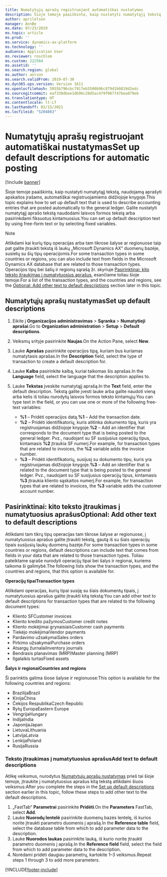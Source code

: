 ```yaml
---
title: Numatytųjų aprašų registruojant automatiškai nustatymas
description: Šioje temoje paaiškinta, kaip nustatyti numatytąjį tekstą, naudojamą aprašyti apskaitos įrašams, automatiškai registruojamiems didžiojoje knygoje. Galite nustatyti numatytąjį aprašo tekstą naudodami laisvos formos tekstą arba pasirinkdami fiksuotus kintamuosius.
author: aprilolson
manager: AnnBe
ms.date: 07/23/2019
ms.topic: article
ms.prod: ''
ms.service: dynamics-ax-platform
ms.technology: ''
audience: Application User
ms.reviewer: roschlom
ms.custom: 222564
ms.assetid: ''
ms.search.region: global
ms.author: aolson
ms.search.validFrom: 2019-07-30
ms.dyn365.ops.version: Version 1611
ms.openlocfilehash: 5955b796cbc7917eb5500b96c879d1b0819d2edc
ms.sourcegitcommit: eaf330dbee1db96c20d5ac479f007747bea079eb
ms.translationtype: HT
ms.contentlocale: lt-LT
ms.lasthandoff: 02/15/2021
ms.locfileid: "5204863"
---
```

# <a name="set-up-default-descriptions-for-automatic-posting"></a><span data-ttu-id="f97a2-104">Numatytųjų aprašų registruojant automatiškai nustatymas</span><span class="sxs-lookup"><span data-stu-id="f97a2-104">Set up default descriptions for automatic posting</span></span>

[!include [banner](../includes/banner.md)]

<span data-ttu-id="f97a2-105">Šioje temoje paaiškinta, kaip nustatyti numatytąjį tekstą, naudojamą aprašyti apskaitos įrašams, automatiškai registruojamiems didžiojoje knygoje.</span><span class="sxs-lookup"><span data-stu-id="f97a2-105">This topic explains how to set up default text that is used to describe accounting entries that are posted automatically to the general ledger.</span></span> <span data-ttu-id="f97a2-106">Galite nustatyti numatytąjį aprašo tekstą naudodami laisvos formos tekstą arba pasirinkdami fiksuotus kintamuosius.</span><span class="sxs-lookup"><span data-stu-id="f97a2-106">You can set up default description text by using free-form text or by selecting fixed variables.</span></span>

> [!NOTE]
> <span data-ttu-id="f97a2-107">Atlikdami kai kurių tipų operacijas arba tam tikrose šalyse ar regionuose taip pat galite įtraukti tekstą iš laukų „Microsoft Dynamics AX“ duomenų bazėje, susietų su šių tipų operacijomis.</span><span class="sxs-lookup"><span data-stu-id="f97a2-107">For some transaction types in some countries or regions, you can also include text from fields in the Microsoft Dynamics AX database that are related to those transaction types.</span></span> <span data-ttu-id="f97a2-108">Operacijos tipų bei šalių ir regionų sąrašą žr. skyriuje [Pasirinktinai: kito teksto įtraukimas į numatytuosius aprašus](#optional-add-other-text-to-default-descriptions), esančiame toliau šioje temoje.</span><span class="sxs-lookup"><span data-stu-id="f97a2-108">For a list of the transaction types, and the countries and regions, see the [Optional: Add other text to default descriptions](#optional-add-other-text-to-default-descriptions) section later in this topic.</span></span>

## <a name="set-up-default-descriptions"></a><span data-ttu-id="f97a2-109">Numatytųjų aprašų nustatymas</span><span class="sxs-lookup"><span data-stu-id="f97a2-109">Set up default descriptions</span></span>

1. <span data-ttu-id="f97a2-110">Eikite į **Organizacijos administravimas** \> **Sąranka** \> **Numatytieji aprašai**.</span><span class="sxs-lookup"><span data-stu-id="f97a2-110">Go to **Organization administration** \> **Setup** \> **Default descriptions**.</span></span>
2. <span data-ttu-id="f97a2-111">Veiksmų srityje pasirinkite **Naujas**.</span><span class="sxs-lookup"><span data-stu-id="f97a2-111">On the Action Pane, select **New**.</span></span>
3. <span data-ttu-id="f97a2-112">Lauke **Aprašas** pasirinkite operacijos tipą, kuriam bus kuriamas numatytasis aprašas.</span><span class="sxs-lookup"><span data-stu-id="f97a2-112">In the **Description** field, select the type of transaction to create a default description for.</span></span>
4. <span data-ttu-id="f97a2-113">Lauke **Kalba** pasirinkite kalbą, kuriai taikomas šis aprašas.</span><span class="sxs-lookup"><span data-stu-id="f97a2-113">In the **Language** field, select the language that the description applies to.</span></span>
5. <span data-ttu-id="f97a2-114">Lauke **Tekstas** įveskite numatytąjį aprašą.</span><span class="sxs-lookup"><span data-stu-id="f97a2-114">In the **Text** field, enter the default description.</span></span> <span data-ttu-id="f97a2-115">Tekstą galite įvesti lauke arba galite naudoti vieną arba kelis iš toliau nurodytų laisvos formos teksto kintamųjų:</span><span class="sxs-lookup"><span data-stu-id="f97a2-115">You can type text in the field, or you can use one or more of the following free-text variables:</span></span>

    - <span data-ttu-id="f97a2-116">**%1** – Pridėti operacijos datą.</span><span class="sxs-lookup"><span data-stu-id="f97a2-116">**%1** – Add the transaction date.</span></span>
    - <span data-ttu-id="f97a2-117">**%2** – Pridėti identifikatorių, kuris atitinka dokumento tipą, kuris yra registruojamas didžiojoje knygoje.</span><span class="sxs-lookup"><span data-stu-id="f97a2-117">**%2** – Add an identifier that corresponds to the document type that is being posted to the general ledger.</span></span> <span data-ttu-id="f97a2-118">Pvz., naudojant su SF susijusius operacijų tipus, kintamasis **%2** įtraukia SF numerį.</span><span class="sxs-lookup"><span data-stu-id="f97a2-118">For example, for transaction types that are related to invoices, the **%2** variable adds the invoice number.</span></span>
    - <span data-ttu-id="f97a2-119">**%3** – Pridėti identifikatorių, susijusį su dokumento tipu, kuris yra registruojamas didžiojoje knygoje.</span><span class="sxs-lookup"><span data-stu-id="f97a2-119">**%3** – Add an identifier that is related to the document type that is being posted to the general ledger.</span></span> <span data-ttu-id="f97a2-120">Pvz., naudojant su SF susijusius operacijų tipus, kintamasis **%3** įtraukia kliento sąskaitos numerį.</span><span class="sxs-lookup"><span data-stu-id="f97a2-120">For example, for transaction types that are related to invoices, the **%3** variable adds the customer account number.</span></span>

## <a name="optional-add-other-text-to-default-descriptions"></a><span data-ttu-id="f97a2-121">Pasirinktinai: kito teksto įtraukimas į numatytuosius aprašus</span><span class="sxs-lookup"><span data-stu-id="f97a2-121">Optional: Add other text to default descriptions</span></span>

<span data-ttu-id="f97a2-122">Atlikdami tam tikrų tipų operacijas tam tikrose šalyse ar regionuose, į numatytuosius aprašus galite įtraukti tekstą, gautą iš su šiais operacijų tipais susijusių laukų duomenų bazėje.</span><span class="sxs-lookup"><span data-stu-id="f97a2-122">For some transaction types in some countries or regions, default descriptions can include text that comes from fields in your data that are related to those transaction types.</span></span> <span data-ttu-id="f97a2-123">Toliau pateiktame sąraše nurodyti operacijų tipai bei šalys ir regionai, kuriems taikoma ši galimybė.</span><span class="sxs-lookup"><span data-stu-id="f97a2-123">The following lists show the transaction types, and the countries and regions, that this option is available for.</span></span>

<span data-ttu-id="f97a2-124">**Operacijų tipai**</span><span class="sxs-lookup"><span data-stu-id="f97a2-124">**Transaction types**</span></span>

<span data-ttu-id="f97a2-125">Atlikdami operacijas, kurių tipai susiję su šiais dokumentų tipais, į numatytuosius aprašus galite įtraukti kitą tekstą:</span><span class="sxs-lookup"><span data-stu-id="f97a2-125">You can add other text to default descriptions for transaction types that are related to the following document types:</span></span>

- <span data-ttu-id="f97a2-126">Kliento SF</span><span class="sxs-lookup"><span data-stu-id="f97a2-126">Customer invoices</span></span>
- <span data-ttu-id="f97a2-127">Kliento kredito pažymos</span><span class="sxs-lookup"><span data-stu-id="f97a2-127">Customer credit notes</span></span>
- <span data-ttu-id="f97a2-128">Kliento mokėjimai grynaisiais</span><span class="sxs-lookup"><span data-stu-id="f97a2-128">Customer cash payments</span></span>
- <span data-ttu-id="f97a2-129">Tiekėjo mokėjimai</span><span class="sxs-lookup"><span data-stu-id="f97a2-129">Vendor payments</span></span>
- <span data-ttu-id="f97a2-130">Pardavimo užsakymai</span><span class="sxs-lookup"><span data-stu-id="f97a2-130">Sales orders</span></span>
- <span data-ttu-id="f97a2-131">Pirkimo užsakymai</span><span class="sxs-lookup"><span data-stu-id="f97a2-131">Purchase orders</span></span>
- <span data-ttu-id="f97a2-132">Atsargų žurnalai</span><span class="sxs-lookup"><span data-stu-id="f97a2-132">Inventory journals</span></span>
- <span data-ttu-id="f97a2-133">Bendrasis planavimas (MRP)</span><span class="sxs-lookup"><span data-stu-id="f97a2-133">Master planning (MRP)</span></span>
- <span data-ttu-id="f97a2-134">Ilgalaikis turtas</span><span class="sxs-lookup"><span data-stu-id="f97a2-134">Fixed assets</span></span>

<span data-ttu-id="f97a2-135">**Šalys ir regionai**</span><span class="sxs-lookup"><span data-stu-id="f97a2-135">**Countries and regions**</span></span>

<span data-ttu-id="f97a2-136">Ši parinktis galima šiose šalyse ir regionuose:</span><span class="sxs-lookup"><span data-stu-id="f97a2-136">This option is available for the following countries and regions:</span></span>

- <span data-ttu-id="f97a2-137">Brazilija</span><span class="sxs-lookup"><span data-stu-id="f97a2-137">Brazil</span></span>
- <span data-ttu-id="f97a2-138">Kinija</span><span class="sxs-lookup"><span data-stu-id="f97a2-138">China</span></span>
- <span data-ttu-id="f97a2-139">Čekijos Respublika</span><span class="sxs-lookup"><span data-stu-id="f97a2-139">Czech Republic</span></span>
- <span data-ttu-id="f97a2-140">Rytų Europa</span><span class="sxs-lookup"><span data-stu-id="f97a2-140">Eastern Europe</span></span>
- <span data-ttu-id="f97a2-141">Vengrija</span><span class="sxs-lookup"><span data-stu-id="f97a2-141">Hungary</span></span>
- <span data-ttu-id="f97a2-142">Indija</span><span class="sxs-lookup"><span data-stu-id="f97a2-142">India</span></span>
- <span data-ttu-id="f97a2-143">Japonija</span><span class="sxs-lookup"><span data-stu-id="f97a2-143">Japan</span></span>
- <span data-ttu-id="f97a2-144">Lietuva</span><span class="sxs-lookup"><span data-stu-id="f97a2-144">Lithuania</span></span>
- <span data-ttu-id="f97a2-145">Latvija</span><span class="sxs-lookup"><span data-stu-id="f97a2-145">Latvia</span></span>
- <span data-ttu-id="f97a2-146">Lenkija</span><span class="sxs-lookup"><span data-stu-id="f97a2-146">Poland</span></span>
- <span data-ttu-id="f97a2-147">Rusija</span><span class="sxs-lookup"><span data-stu-id="f97a2-147">Russia</span></span>

### <a name="add-text-to-default-descriptions"></a><span data-ttu-id="f97a2-148">Teksto įtraukimas į numatytuosius aprašus</span><span class="sxs-lookup"><span data-stu-id="f97a2-148">Add text to default descriptions</span></span>

<span data-ttu-id="f97a2-149">Atlikę veiksmus, nurodytus [Numatytųjų aprašų nustatymas](#set-up-default-descriptions) prieš tai šioje temoje, įtraukite į numatytuosius aprašus kitą tekstą atlikdami šiuos veiksmus:</span><span class="sxs-lookup"><span data-stu-id="f97a2-149">After you complete the steps in the [Set up default descriptions](#set-up-default-descriptions) section earlier in this topic, follow these steps to add other text to the default descriptions.</span></span>

1. <span data-ttu-id="f97a2-150">„FastTab“ **Parametrai** pasirinkite **Pridėti**.</span><span class="sxs-lookup"><span data-stu-id="f97a2-150">On the **Parameters** FastTab, select **Add**.</span></span>
2. <span data-ttu-id="f97a2-151">Lauke **Nuorodų lentelė** pasirinkite duomenų bazės lentelę, iš kurios norite įtraukti parametro duomenis į aprašą.</span><span class="sxs-lookup"><span data-stu-id="f97a2-151">In the **Reference table** field, select the database table from which to add parameter data to the description.</span></span>
3. <span data-ttu-id="f97a2-152">Lauke **Nuorodos laukas** pasirinkite lauką, iš kurio norite įtraukti parametro duomenis į aprašą.</span><span class="sxs-lookup"><span data-stu-id="f97a2-152">In the **Reference field** field, select the field from which to add parameter data to the description.</span></span>
4. <span data-ttu-id="f97a2-153">Norėdami pridėti daugiau parametrų, kartokite 1–3 veiksmus.</span><span class="sxs-lookup"><span data-stu-id="f97a2-153">Repeat steps 1 through 3 to add more parameters.</span></span>


[!INCLUDE[footer-include](../../includes/footer-banner.md)]
